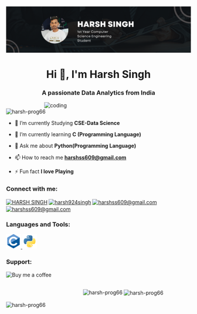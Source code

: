 ![logo](https://github.com/Harsh-prog66/Harsh-prog66/blob/main/Black%20Minimal%20Business%20Personal%20Profile%20Linkedin%20Banner.png)
<h1 align="center">Hi 👋, I'm Harsh Singh</h1>
<h3 align="center">A passionate Data Analytics from India</h3>

<img align="right" alt="coding" width="400" src="https://user-images.githubusercontent.com/55389276/140866485-8fb1c876-9a8f-4d6a-98dc-08c4981eaf70.gif">

<p align="left"> <img src="https://komarev.com/ghpvc/?username=harsh-prog66&label=Profile%20views&color=0e75b6&style=flat" alt="harsh-prog66" /> </p>

- 🔭 I’m currently Studying **CSE-Data Science**

- 🌱 I’m currently learning **C (Programming Language)**

- 💬 Ask me about **Python(Programming Language)**

- 📫 How to reach me **harshss609@gmail.com**

- ⚡ Fun fact **I love Playing**

<h3 align="left">Connect with me:</h3>
<p align="left">
<a href="https://www.linkedin.com/in/harsh-singh-029a02329/" target="blank"><img align="center" src="https://raw.githubusercontent.com/rahuldkjain/github-profile-readme-generator/master/src/images/icons/Social/linked-in-alt.svg" alt="HARSH SINGH" height="30" width="40" /></a>
<a href="https://instagram.com/harsh924singh" target="blank"><img align="center" src="https://raw.githubusercontent.com/rahuldkjain/github-profile-readme-generator/master/src/images/icons/Social/instagram.svg" alt="harsh924singh" height="30" width="40" /></a>
<a href="https://www.hackerrank.com/harshss609@gmail.com" target="blank"><img align="center" src="https://raw.githubusercontent.com/rahuldkjain/github-profile-readme-generator/master/src/images/icons/Social/hackerrank.svg" alt="harshss609@gmail.com" height="30" width="40" /></a>
<a href="https://www.leetcode.com/harshss609@gmail.com" target="blank"><img align="center" src="https://raw.githubusercontent.com/rahuldkjain/github-profile-readme-generator/master/src/images/icons/Social/leet-code.svg" alt="harshss609@gmail.com" height="30" width="40" /></a>
</p>

<h3 align="left">Languages and Tools:</h3>
<p align="left"> <a href="https://www.cprogramming.com/" target="_blank" rel="noreferrer"> <img src="https://raw.githubusercontent.com/devicons/devicon/master/icons/c/c-original.svg" alt="c" width="40" height="40"/> </a> <a href="https://www.python.org" target="_blank" rel="noreferrer"> <img src="https://raw.githubusercontent.com/devicons/devicon/master/icons/python/python-original.svg" alt="python" width="40" height="40"/> </a> </p>

<h3 align="left">Support:</h3>
<p><a href="https://www.buymeacoffee.com/Buy me a coffee"> <img align="left" src="https://cdn.buymeacoffee.com/buttons/v2/default-yellow.png" height="50" width="210" alt="Buy me a coffee" /></a></p><br><br>

<p><img align="left" src="https://github-readme-stats.vercel.app/api/top-langs?username=harsh-prog66&show_icons=true&locale=en&layout=compact" alt="harsh-prog66" /></p>

<p>&nbsp;<img align="center" src="https://github-readme-stats.vercel.app/api?username=harsh-prog66&show_icons=true&locale=en" alt="harsh-prog66" /></p>

<p><img align="center" src="https://github-readme-streak-stats.herokuapp.com/?user=harsh-prog66&" alt="harsh-prog66" /></p>
